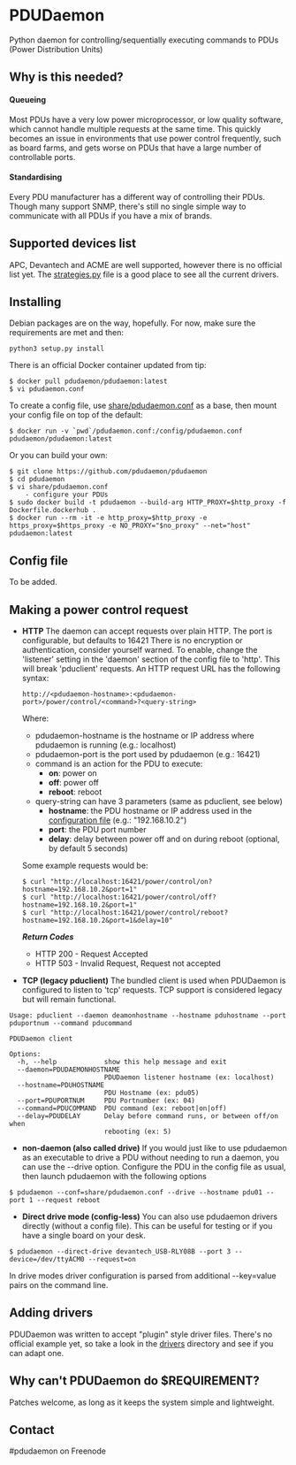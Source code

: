 # PDUDaemon
Python daemon for controlling/sequentially executing commands to PDUs (Power Distribution Units)
## Why is this needed?
#### Queueing
Most PDUs have a very low power microprocessor, or low quality software, which cannot handle multiple requests at the same time. This quickly becomes an issue in environments that use power control frequently, such as board farms, and gets worse on PDUs that have a large number of controllable ports.
#### Standardising
Every PDU manufacturer has a different way of controlling their PDUs. Though many support SNMP, there's still no single simple way to communicate with all PDUs if you have a mix of brands.
## Supported devices list
APC, Devantech and ACME are well supported, however there is no official list yet. The [strategies.py](https://github.com/pdudaemon/pdudaemon/blob/master/pdudaemon/drivers/strategies.py) file is a good place to see all the current drivers.
## Installing
Debian packages are on the way, hopefully.
For now, make sure the requirements are met and then:

```python3 setup.py install```

There is an official Docker container updated from tip:
```
$ docker pull pdudaemon/pdudaemon:latest
$ vi pdudaemon.conf
```
To create a config file, use [share/pdudaemon.conf](https://github.com/pdudaemon/pdudaemon/blob/master/pdudaemon/share/pdudaemon.conf) as a base, then mount your config file on top of the default:
```
$ docker run -v `pwd`/pdudaemon.conf:/config/pdudaemon.conf pdudaemon/pdudaemon:latest
```

Or you can build your own:
```
$ git clone https://github.com/pdudaemon/pdudaemon
$ cd pdudaemon
$ vi share/pdudaemon.conf
	- configure your PDUs
$ sudo docker build -t pdudaemon --build-arg HTTP_PROXY=$http_proxy -f Dockerfile.dockerhub .
$ docker run --rm -it -e http_proxy=$http_proxy -e https_proxy=$https_proxy -e NO_PROXY="$no_proxy" --net="host" pdudaemon:latest
```

## Config file
To be added.
## Making a power control request
- **HTTP**
The daemon can accept requests over plain HTTP. The port is configurable, but defaults to 16421
There is no encryption or authentication, consider yourself warned.
To enable, change the 'listener' setting in the 'daemon' section of the config file to 'http'. This will break 'pduclient' requests.
An HTTP request URL has the following syntax:

  ```http://<pdudaemon-hostname>:<pdudaemon-port>/power/control/<command>?<query-string>```

  Where:
    - pdudaemon-hostname is the hostname or IP address where pdudaemon is running (e.g.: localhost)
    - pdudaemon-port is the port used by pdudaemon (e.g.: 16421)
    - command is an action for the PDU to execute:
      - **on**: power on
      - **off**: power off
      - **reboot**: reboot
    - query-string can have 3 parameters (same as pduclient, see below)
      - **hostname**: the PDU hostname or IP address used in the [configuration file](https://github.com/pdudaemon/pdudaemon/blob/master/share/pdudaemon.conf) (e.g.: "192.168.10.2")
      - **port**: the PDU port number
      - **delay**: delay between power off and on during reboot (optional, by default 5 seconds)

  Some example requests would be:
  ```
  $ curl "http://localhost:16421/power/control/on?hostname=192.168.10.2&port=1"
  $ curl "http://localhost:16421/power/control/off?hostname=192.168.10.2&port=1"
  $ curl "http://localhost:16421/power/control/reboot?hostname=192.168.10.2&port=1&delay=10"
  ```

  ***Return Codes***

    - HTTP 200 - Request Accepted
    - HTTP 503 - Invalid Request, Request not accepted

- **TCP (legacy pduclient)**
The bundled client is used when PDUDaemon is configured to listen to 'tcp' requests. TCP support is considered legacy but will remain functional.
```
Usage: pduclient --daemon deamonhostname --hostname pduhostname --port pduportnum --command pducommand

PDUDaemon client

Options:
  -h, --help            show this help message and exit
  --daemon=PDUDAEMONHOSTNAME
                        PDUDaemon listener hostname (ex: localhost)
  --hostname=PDUHOSTNAME
                        PDU Hostname (ex: pdu05)
  --port=PDUPORTNUM     PDU Portnumber (ex: 04)
  --command=PDUCOMMAND  PDU command (ex: reboot|on|off)
  --delay=PDUDELAY      Delay before command runs, or between off/on when
                        rebooting (ex: 5)
```

- **non-daemon (also called drive)**
If you would just like to use pdudaemon as an executable to drive a PDU without needing to run a daemon, you can use the --drive option.
Configure the PDU in the config file as usual, then launch pdudaemon with the following options
```
$ pdudaemon --conf=share/pdudaemon.conf --drive --hostname pdu01 --port 1 --request reboot
```

- **Direct drive mode (config-less)**
You can also use pdudaemon drivers directly (without a config file). This can be useful for testing or if you have a single board on your desk.
```
$ pdudaemon --direct-drive devantech_USB-RLY08B --port 3 --device=/dev/ttyACM0 --request=on
```

In drive modes driver configuration is parsed from additional --key=value pairs on the command line.

## Adding drivers
PDUDaemon was written to accept "plugin" style driver files. There's no official example yet, so take a look in the [drivers](https://github.com/pdudaemon/pdudaemon/tree/master/pdudaemon/drivers) directory and see if you can adapt one.
## Why can't PDUDaemon do $REQUIREMENT?
Patches welcome, as long as it keeps the system simple and lightweight.
## Contact
#pdudaemon on Freenode
